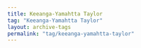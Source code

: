 ```yaml
---
title: Keeanga-Yamahtta Taylor
tag: "Keeanga-Yamahtta Taylor"
layout: archive-tags
permalink: "tag/keeanga-yamahtta-taylor"
---
```

